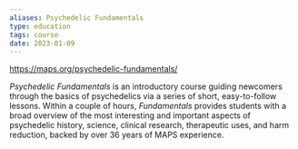 ```yaml
---
aliases: Psychedelic Fundamentals
type: education
tags: course
date: 2023-01-09
---
```


https://maps.org/psychedelic-fundamentals/

_Psychedelic Fundamentals_ is an introductory course guiding newcomers through the basics of psychedelics via a series of short, easy-to-follow lessons. Within a couple of hours, _Fundamentals_ provides students with a broad overview of the most interesting and important aspects of psychedelic history, science, clinical research, therapeutic uses, and harm reduction, backed by over 36 years of MAPS experience.